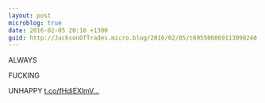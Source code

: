 ```yaml
---
layout: post
microblog: true
date: 2016-02-05 20:18 +1300
guid: http://JacksonOfTrades.micro.blog/2016/02/05/t695506869113098240.html
---
```

ALWAYS 

FUCKING 

UNHAPPY [t.co/fHdiEXlmV...](https://t.co/fHdiEXlmVx)
